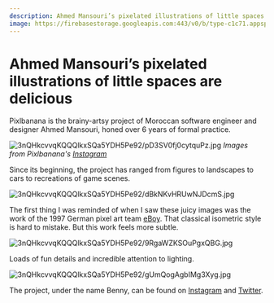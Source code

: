 ```yaml
---
description: Ahmed Mansouri’s pixelated illustrations of little spaces are delicious
image: https://firebasestorage.googleapis.com:443/v0/b/type-c1c71.appspot.com/o/3nQHkcvvqKQQQlkxSQa5YDH5Pe92%2FpD3SV0fj0cytquPz.jpg?alt=media&token=ea5b7942-8ed5-4022-8c66-528e3879936a
---
```


# Ahmed Mansouri’s pixelated illustrations of little spaces are delicious

Pixlbanana is the brainy-artsy project of Moroccan software engineer and designer Ahmed Mansouri, honed over 6 years of formal practice.

![3nQHkcvvqKQQQlkxSQa5YDH5Pe92/pD3SV0fj0cytquPz.jpg](https://firebasestorage.googleapis.com:443/v0/b/type-c1c71.appspot.com/o/3nQHkcvvqKQQQlkxSQa5YDH5Pe92%2FpD3SV0fj0cytquPz.jpg?alt=media&token=ea5b7942-8ed5-4022-8c66-528e3879936a)
*Images from Pixlbanana's [Instagram](https://www.instagram.com/pixlbanana)*


Since its beginning, the project has ranged from figures to landscapes to cars to recreations of game scenes.

![3nQHkcvvqKQQQlkxSQa5YDH5Pe92/dBkNKvHRUwNJDcmS.jpg](https://firebasestorage.googleapis.com:443/v0/b/type-c1c71.appspot.com/o/3nQHkcvvqKQQQlkxSQa5YDH5Pe92%2FdBkNKvHRUwNJDcmS.jpg?alt=media&token=9d9f3ef8-c00c-485e-9b10-e8e3d99edaec)


The first thing I was reminded of when I saw these juicy images was the work of the 1997 German pixel art team [eBoy](https://www.eboy.com). That classical isometric style is hard to mistake. But this work feels more subtle.

![3nQHkcvvqKQQQlkxSQa5YDH5Pe92/9RgaWZKSOuPgxQBG.jpg](https://firebasestorage.googleapis.com:443/v0/b/type-c1c71.appspot.com/o/3nQHkcvvqKQQQlkxSQa5YDH5Pe92%2F9RgaWZKSOuPgxQBG.jpg?alt=media&token=c9a6898b-cc3e-4205-8fea-f3182583e348)

Loads of fun details and incredible attention to lighting.

![3nQHkcvvqKQQQlkxSQa5YDH5Pe92/gUmQogAgbIMg3Xyg.jpg](https://firebasestorage.googleapis.com:443/v0/b/type-c1c71.appspot.com/o/3nQHkcvvqKQQQlkxSQa5YDH5Pe92%2FgUmQogAgbIMg3Xyg.jpg?alt=media&token=270cd494-76f1-455e-ba08-682e7eee3b44)

The project, under the name Benny, can be found on [Instagram](https://instagram.com/pixlbanana) and [Twitter](https://twitter.com/pixlbanana).